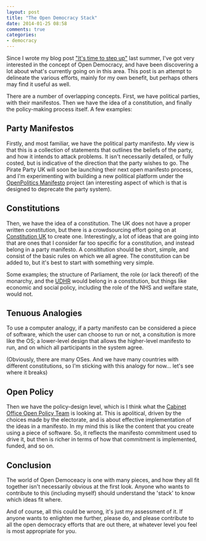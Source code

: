 ```yaml
---
layout: post
title: "The Open Democracy Stack"
date: 2014-01-25 08:58
comments: true
categories: 
- democracy
---
```

Since I wrote my blog post ["It's time to step up"](/blog/2013/07/05/its-time-to-step-up/) last summer, I've got very interested in the concept of Open Democracy, and have been discovering a lot about what's currently going on in this area. This post is an attempt to delineate the various efforts, mainly for my own benefit, but perhaps others may find it useful as well.

There are a number of overlapping concepts. First, we have political parties, with their manifestos. Then we have the idea of a constitution, and finally the policy-making process itself. A few examples:

## Party Manifestos

Firstly, and most familiar, we have the political party manifesto. My view is that this is a collection of statements that outlines the beliefs of the party, and how it intends to attack problems. It isn't necessarily detailed, or fully costed, but is indicative of the direction that the party wishes to go. The Pirate Party UK will soon be launching their next open manifesto process, and I'm experimenting with building a new political platform under the [OpenPolitics Manifesto](http://openpolitics.org.uk/manifesto) project (an interesting aspect of which is that is designed to deprecate the party system).

## Constitutions

Then, we have the idea of a constitution. The UK does not have a proper written constitution, but there is a crowdsourcing effort going on at [Constitution UK](http://www.constitutionuk.com/) to create one. Interestingly, a lot of ideas that are going into that are ones that I consider far too specific for a constitution, and instead belong in a party manifesto. A consititution should be short, simple, and consist of the basic rules on which we all agree. The constitution can be added to, but it's best to start with something very simple. 

Some examples; the structure of Parliament, the role (or lack thereof) of the monarchy, and the [UDHR](http://www.un.org/en/documents/udhr/) would belong in a constitution, but things like economic and social policy, including the role of the NHS and welfare state, would not.

## Tenuous Analogies

To use a computer analogy, if a party manifesto can be considered a piece of software, which the user can choose to run or not, a consitution is more like the OS; a lower-level design that allows the higher-level manifesto to run, and on which all participants in the system agree.

(Obviously, there are many OSes. And we have many countries with different constitutions, so I'm sticking with this analogy for now... let's see where it breaks)

## Open Policy

Then we have the policy-design level, which is I think what the [Cabinet Office Open Policy Team](http://my.civilservice.gov.uk/policy/) is looking at. This is apolitical, driven by the choices made by the electorate, and is about effective implementation of the ideas in a manifesto. In my mind this is like the content that you create using a piece of software. So, it reflects the manifesto commitment used to drive it, but then is richer in terms of how that commitment is implemented, funded, and so on.

## Conclusion

The world of Open Democeacy is one with many pieces, and how they all fit together isn't necessarily obvious at the first look. Anyone who wants to contribute to this (including myself) should understand the 'stack' to know which ideas fit where.

And of course, all this could be wrong, it's just my assessment of it. If anyone wants to enlighten me further, please do, and please contribute to all the open democracy efforts that are out there, at whatever level you feel is most appropriate for you.